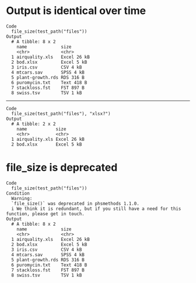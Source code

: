 # Output is identical over time

    Code
      file_size(test_path("files"))
    Output
      # A tibble: 8 x 2
        name             size       
        <chr>            <chr>      
      1 airquality.xls   Excel 26 kB
      2 bod.xlsx         Excel 5 kB 
      3 iris.csv         CSV 4 kB   
      4 mtcars.sav       SPSS 4 kB  
      5 plant-growth.rds RDS 316 B  
      6 puromycin.txt    Text 418 B 
      7 stackloss.fst    FST 897 B  
      8 swiss.tsv        TSV 1 kB   

---

    Code
      file_size(test_path("files"), "xlsx?")
    Output
      # A tibble: 2 x 2
        name           size       
        <chr>          <chr>      
      1 airquality.xls Excel 26 kB
      2 bod.xlsx       Excel 5 kB 

# file_size is deprecated

    Code
      file_size(test_path("files"))
    Condition
      Warning:
      `file_size()` was deprecated in phsmethods 1.1.0.
      i We think it is redundant, but if you still have a need for this function, please get in touch.
    Output
      # A tibble: 8 x 2
        name             size       
        <chr>            <chr>      
      1 airquality.xls   Excel 26 kB
      2 bod.xlsx         Excel 5 kB 
      3 iris.csv         CSV 4 kB   
      4 mtcars.sav       SPSS 4 kB  
      5 plant-growth.rds RDS 316 B  
      6 puromycin.txt    Text 418 B 
      7 stackloss.fst    FST 897 B  
      8 swiss.tsv        TSV 1 kB   

